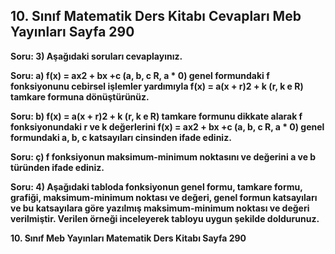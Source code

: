 ## 10. Sınıf Matematik Ders Kitabı Cevapları Meb Yayınları Sayfa 290

**Soru: 3) Aşağıdaki soruları cevaplayınız.**

**Soru: a) f(x) = ax2 + bx +c (a, b, c R, a \* 0) genel formundaki f fonksiyonunu cebirsel işlemler yardımıyla f(x) = a(x + r)2 + k (r, k e R) tamkare formuna dönüştürünüz.**

**Soru: b) f(x) = a(x + r)2 + k (r, k e R) tamkare formunu dikkate alarak f fonksiyonundaki r ve k değerlerini f(x) = ax2 + bx +c (a, b, c R, a \* 0) genel formundaki a, b, c katsayıları cinsinden ifade ediniz.**

**Soru: ç) f fonksiyonun maksimum-minimum noktasını ve değerini a ve b türünden ifade ediniz.**

**Soru: 4) Aşağıdaki tabloda fonksiyonun genel formu, tamkare formu, grafiği, maksimum-minimum noktası ve değeri, genel formun katsayıları ve bu katsayılara göre yazılmış maksimum-minimum noktası ve değeri verilmiştir. Verilen örneği inceleyerek tabloyu uygun şekilde doldurunuz.**

**10. Sınıf Meb Yayınları Matematik Ders Kitabı Sayfa 290**